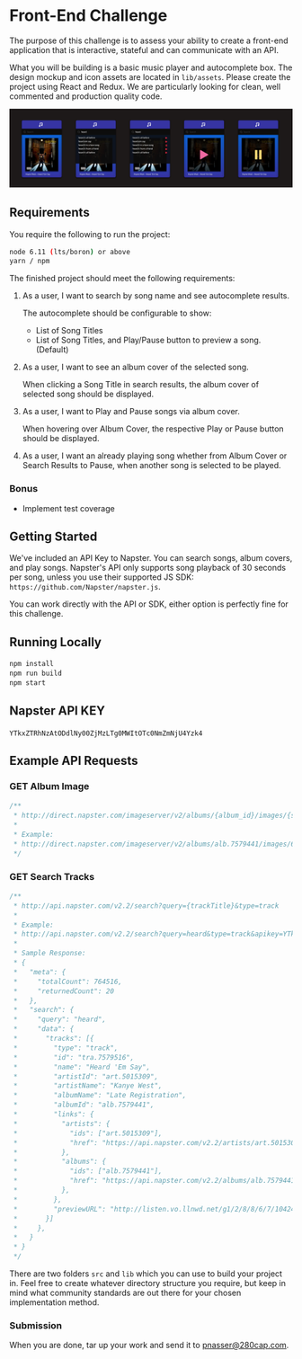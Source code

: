 # Front-End Challenge

The purpose of this challenge is to assess your ability to create a
front-end application that is interactive, stateful and can
communicate with an API.

What you will be building is a basic music player and autocomplete box.
The design mockup and icon assets are located in `lib/assets`.
Please create the project using React and Redux. We are particularly
looking for clean, well commented and production quality code.

![Design Mockup](/lib/assets/basic_music_player.png)

## Requirements

You require the following to run the project:

```sh
node 6.11 (lts/boron) or above
yarn / npm
```

The finished project should meet the following requirements:

1. As a user, I want to search by song name and see autocomplete results.

   The autocomplete should be configurable to show:
    - List of Song Titles
    - List of Song Titles, and Play/Pause button to preview a song. (Default)

2. As a user, I want to see an album cover of the selected song.

   When clicking a Song Title in search results, the album cover of selected song
   should be displayed.

3. As a user, I want to Play and Pause songs via album cover.

   When hovering over Album Cover, the respective Play or Pause button should
   be displayed.

4. As a user, I want an already playing song whether from Album Cover or Search Results to Pause, when another song is selected to be played.

### Bonus

- Implement test coverage

## Getting Started

We've included an API Key to Napster. You can search songs, album covers, and
play songs. Napster's API only supports song playback of 30 seconds per song,
unless you use their supported JS SDK: `https://github.com/Napster/napster.js`.

You can work directly with the API or SDK, either option is perfectly fine for
this challenge.

## Running Locally

```sh
npm install
npm run build
npm start
```

## Napster API KEY

`YTkxZTRhNzAtODdlNy00ZjMzLTg0MWItOTc0NmZmNjU4Yzk4`

## Example API Requests

### GET Album Image

```js
/**
 * http://direct.napster.com/imageserver/v2/albums/{album_id}/images/{size}.{extension}
 *
 * Example:
 * http://direct.napster.com/imageserver/v2/albums/alb.7579441/images/633x422.jpg
 */
```

### GET Search Tracks

```js
/**
 * http://api.napster.com/v2.2/search?query={trackTitle}&type=track
 *
 * Example:
 * http://api.napster.com/v2.2/search?query=heard&type=track&apikey=YTkxZTRhNzAtODdlNy00ZjMzLTg0MWItOTc0NmZmNjU4Yzk4
 *
 * Sample Response:
 * {
 *   "meta": {
 *     "totalCount": 764516,
 *     "returnedCount": 20
 *   },
 *   "search": {
 *     "query": "heard",
 *     "data": {
 *       "tracks": [{
 *         "type": "track",
 *         "id": "tra.7579516",
 *         "name": "Heard 'Em Say",
 *         "artistId": "art.5015309",
 *         "artistName": "Kanye West",
 *         "albumName": "Late Registration",
 *         "albumId": "alb.7579441",
 *         "links": {
 *           "artists": {
 *             "ids": ["art.5015309"],
 *             "href": "https://api.napster.com/v2.2/artists/art.5015309"
 *           },
 *           "albums": {
 *             "ids": ["alb.7579441"],
 *             "href": "https://api.napster.com/v2.2/albums/alb.7579441"
 *           },
 *         },
 *         "previewURL": "http://listen.vo.llnwd.net/g1/2/8/8/6/7/1042476882.mp3"
 *       }]
 *     },
 *   }
 * }
 */
```

There are two folders `src` and `lib` which you can use to build your
project in. Feel free to create whatever directory structure you
require, but keep in mind what community standards are out there for
your chosen implementation method.

### Submission

When you are done, tar up your work and send it to
[pnasser@280cap.com](mailto:pnasser@280cap.com).
